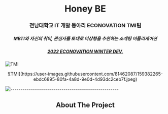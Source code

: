 <p align="center"> 
  <alt="Honey BE" width="80px" height="80px">
</p>
<h1 align="center"> Honey BE</h1>
<h3 align="center"> 전남대학교 IT 개발 동아리 ECONOVATION TMI팀 </h3>
<h5 align="center"> MBTI와 자신의 취미, 관심사를 토대로 이상형을 추천하는 소개팅 어플리케이션 </h3>
<h5 align="center"> <a href="https://youtu.be/irk_4d08TWg?t=8095">2022 ECONOVATION WINTER DEV.</a> </h5>

![TMI](https://user-images.githubusercontent.com/81462087/159382265-ebdc6895-80fa-4a8d-9e0d-4d93dc2ceb7f.jpeg)
<p align="center"> 
![TMI](https://user-images.githubusercontent.com/81462087/159382265-ebdc6895-80fa-4a8d-9e0d-4d93dc2ceb7f.jpeg)
</p>

![-----------------------------------------------------](https://raw.githubusercontent.com/andreasbm/readme/master/assets/lines/rainbow.png)
<h2 align="center"> About The Project </h2>
